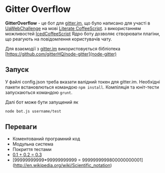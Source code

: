 # Gitter Overflow

**GitterOverflow** - це бот для [gitter.im](https://gitter.im),
що було написано для участі в [UaWebChallenge](http://uawebchallenge.com)
на мові [Literate CoffeeScript](http://coffeescript.org/#literate).
з використанням можливостей [IcedCoffeeScript](https://github.com/maxtaco/coffee-script/)
Ядро боту дозволяє створювати плагіни, що реагують на повідомлення користувачів чату.

Для взаємодії з [gitter.im](https://gitter.im) використовується бібліотека [https://github.com/gitterHQ/node-gitter](node-gitter)

## Запуск

У файлі config.json треба вказати валідний токен для gitter.im.
Необхідні пакети встановлються командою `npm install`.
Компіляція та юніт-тести запускаються командою `grunt`.

Далі бот може бути запущений як
```bash
node bot.js username/test
```

## Переваги

* Коментований програмний код
* Модульна система
* Покриття тестами
* [0.1 + 0.2 = 0.3](http://floating-point-gui.de/)
* [99999999999*99999999999 = 9999999999800000000001] (http://en.wikipedia.org/wiki/Scientific_notation)
